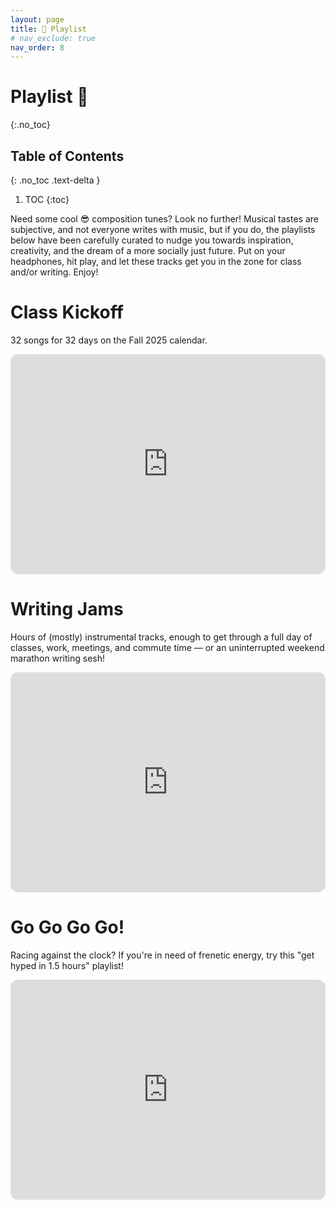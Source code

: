 ```yaml
---
layout: page
title: 🎵 Playlist
# nav_exclude: true
nav_order: 8
---
```


# Playlist 🎵
{:.no_toc}

## Table of Contents
{: .no_toc .text-delta }

1. TOC
{:toc}

Need some cool 😎 composition tunes? Look no further! Musical tastes are subjective, and not everyone writes with music, but if you do, the playlists below have been carefully curated to nudge you towards inspiration, creativity, and the dream of a more socially just future. Put on your headphones, hit play, and let these tracks get you in the zone for class and/or writing. Enjoy!

# Class Kickoff

32 songs for 32 days on the Fall 2025 calendar.

<iframe data-testid="embed-iframe" style="border-radius:12px" src="https://open.spotify.com/embed/playlist/3rAm91N5mcUAfg7zDkTdkA?utm_source=generator" width="100%" height="352" frameBorder="0" allowfullscreen="" allow="autoplay; clipboard-write; encrypted-media; fullscreen; picture-in-picture" loading="lazy"></iframe>

# Writing Jams

Hours of (mostly) instrumental tracks, enough to get through a full day of classes, work, meetings, and commute time &mdash; or an uninterrupted weekend marathon writing sesh!

<iframe data-testid="embed-iframe" style="border-radius:12px" src="https://open.spotify.com/embed/playlist/2C6P59es1JFvD17PzjDmNr?utm_source=generator" width="100%" height="352" frameBorder="0" allowfullscreen="" allow="autoplay; clipboard-write; encrypted-media; fullscreen; picture-in-picture" loading="lazy"></iframe>

# Go Go Go Go!

Racing against the clock? If you're in need of frenetic energy, try this "get hyped in 1.5 hours" playlist!

<iframe data-testid="embed-iframe" style="border-radius:12px" src="https://open.spotify.com/embed/playlist/1cWxTaRWnVzi0V7mNrTC1d?utm_source=generator" width="100%" height="352" frameBorder="0" allowfullscreen="" allow="autoplay; clipboard-write; encrypted-media; fullscreen; picture-in-picture" loading="lazy"></iframe>